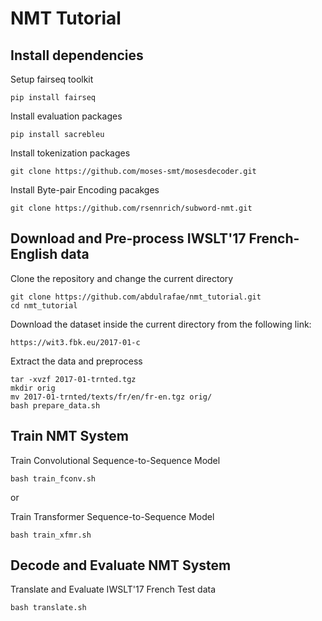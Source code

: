 # NMT Tutorial

## Install dependencies
Setup fairseq toolkit
```
pip install fairseq
```
Install evaluation packages
```
pip install sacrebleu
```
Install tokenization packages
```
git clone https://github.com/moses-smt/mosesdecoder.git
```
Install Byte-pair Encoding pacakges
```
git clone https://github.com/rsennrich/subword-nmt.git
```

## Download and Pre-process IWSLT'17 French-English data
Clone the repository and change the current directory
```
git clone https://github.com/abdulrafae/nmt_tutorial.git
cd nmt_tutorial
```
Download the dataset inside the current directory from the following link:
```
https://wit3.fbk.eu/2017-01-c
```
Extract the data and preprocess
```
tar -xvzf 2017-01-trnted.tgz
mkdir orig
mv 2017-01-trnted/texts/fr/en/fr-en.tgz orig/
bash prepare_data.sh
```

## Train NMT System
Train Convolutional Sequence-to-Sequence Model
```
bash train_fconv.sh
```
or

Train Transformer Sequence-to-Sequence Model
```
bash train_xfmr.sh
```

## Decode and Evaluate NMT System
Translate and Evaluate IWSLT'17 French Test data
```
bash translate.sh
```
